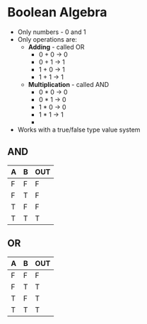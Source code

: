 # Boolean Algebra
* Only numbers - 0 and 1
* Only operations are:
	- __Adding__ - called OR
		+ 0 + 0 -> 0
		+ 0 + 1 -> 1
		+ 1 + 0 -> 1
		+ 1 + 1 -> 1
	- __Multiplication__ - called AND
		+ 0 * 0 -> 0
		+ 0 * 1 -> 0
		+ 1 * 0 -> 0
		+ 1 * 1 -> 1
		+ 
* Works with a true/false type value system

## AND
| A | B | OUT |
|---|---|-----|
| F | F | F   |
| F | T | F   |
| T | F | F   |
| T | T | T   |

## OR
| A | B | OUT |
|---|---|-----|
| F | F | F   |
| F | T | T   |
| T | F | T   |
| T | T | T   |